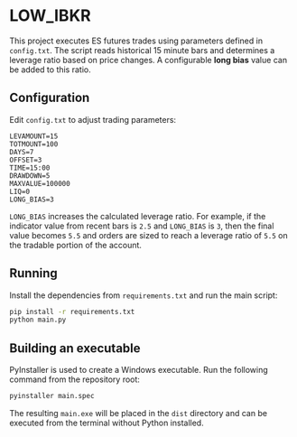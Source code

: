 # LOW_IBKR

This project executes ES futures trades using parameters defined in `config.txt`. The script reads historical 15 minute bars and determines a leverage ratio based on price changes. A configurable **long bias** value can be added to this ratio.

## Configuration
Edit `config.txt` to adjust trading parameters:

```
LEVAMOUNT=15
TOTMOUNT=100
DAYS=7
OFFSET=3
TIME=15:00
DRAWDOWN=5
MAXVALUE=100000
LIQ=0
LONG_BIAS=3
```

`LONG_BIAS` increases the calculated leverage ratio. For example, if the indicator value from recent bars is `2.5` and `LONG_BIAS` is `3`, then the final value becomes `5.5` and orders are sized to reach a leverage ratio of `5.5` on the tradable portion of the account.

## Running
Install the dependencies from `requirements.txt` and run the main script:

```bash
pip install -r requirements.txt
python main.py
```

## Building an executable
PyInstaller is used to create a Windows executable. Run the following command from the repository root:

```bash
pyinstaller main.spec
```

The resulting `main.exe` will be placed in the `dist` directory and can be executed from the terminal without Python installed.

